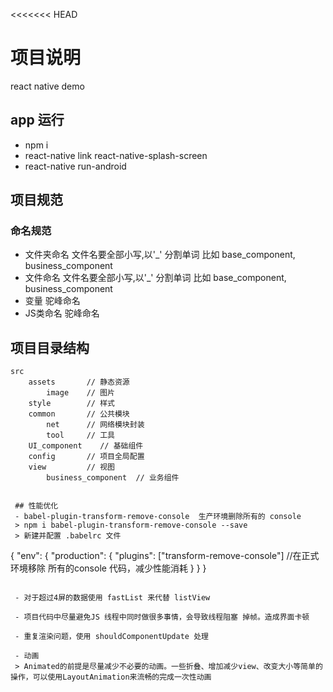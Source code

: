 <<<<<<< HEAD
# 项目说明

react native demo

## app 运行 
-  npm i
-  react-native link react-native-splash-screen
-  react-native run-android


## 项目规范

### 命名规范
 - 文件夹命名   文件名要全部小写,以'_' 分割单词 比如 base_component, business_component
 - 文件命名     文件名要全部小写,以'_' 分割单词 比如 base_component, business_component
 - 变量         驼峰命名
 - JS类命名     驼峰命名

## 项目目录结构

````
src 
    assets       // 静态资源
        image    // 图片
    style        // 样式
    common       // 公共模块
        net      // 网络模块封装
        tool     // 工具
    UI_component    // 基础组件
    config       // 项目全局配置
    view         // 视图
        business_component  // 业务组件


 ## 性能优化 
 - babel-plugin-transform-remove-console  生产环境删除所有的 console
 > npm i babel-plugin-transform-remove-console --save
 > 新建并配置 .babelrc 文件
 ````
 {
     "env": {
      "production": {
        "plugins": ["transform-remove-console"]  //在正式环境移除 所有的console 代码，减少性能消耗
      }
    }
 }
````

 - 对于超过4屏的数据使用 fastList 来代替 listView

 - 项目代码中尽量避免JS 线程中同时做很多事情，会导致线程阻塞 掉帧。造成界面卡顿

 - 重复渲染问题，使用 shouldComponentUpdate 处理

 - 动画
 > Animated的前提是尽量减少不必要的动画。一些折叠、增加减少view、改变大小等简单的操作，可以使用LayoutAnimation来流畅的完成一次性动画
